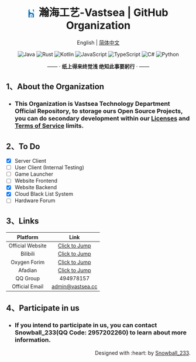 <div align="center">
    <h1><a><img src="https://github.com/TeamVastsea/.github/blob/main/profile/Logo-SVG-Circle.svg" alt="" width="3%" height="3%" style="vertical-align: middle;"/>&nbsp;&nbsp;瀚海工艺-Vastsea | GitHub Organization</a></h1>
</div>

<p align="center">
    English | 
    <a href="/profile/README-CHINESE.md">简体中文</a>
</p>

<p align="center">
    <img alt="Java" src="https://img.shields.io/badge/java-%23ED8B00.svg?style=for-the-badge&logo=openjdk&logoColor=white"/>
    <img alt="Rust" src="https://img.shields.io/badge/rust-%23000000.svg?style=for-the-badge&logo=rust&logoColor=white"/>
    <img alt="Kotlin" src="https://img.shields.io/badge/kotlin-%237F52FF.svg?style=for-the-badge&logo=kotlin&logoColor=white"/>
    <img alt="JavaScript" src="https://img.shields.io/badge/javascript-%23323330.svg?style=for-the-badge&logo=javascript&logoColor=%23F7DF1E"/>
    <img alt="TypeScript" src="https://img.shields.io/badge/typescript-%23007ACC.svg?style=for-the-badge&logo=typescript&logoColor=white"/>
    <img alt="C#" src="https://img.shields.io/badge/c%23-%23239120.svg?style=for-the-badge&logo=c-sharp&logoColor=white"/>
    <img alt="Python" src="https://img.shields.io/badge/python-3670A0?style=for-the-badge&logo=python&logoColor=ffdd54"/>
</p>

<p align="center">
    —— · <b>纸上得来终觉浅  绝知此事要躬行</b> · ——
</p>

## 1、About the Organization

- ### This Organization is Vastsea Technology Department Official Repository, to storage ours Open Source Projects, you can do secondary development within our [Licenses](https://choosealicense.com/) and [Terms of Service](https://www.vastsea.cc/user-agreement) limits.

## 2、To Do

- [x] Server Client
- [ ] User Client (Internal Testing)
- [ ] Game Launcher
- [ ] Website Frontend
- [x] Website Backend
- [x] Cloud Black List System
- [ ] Hardware Forum

## 3、Links

|     Platform     |                            Link                             |
|:----------------:|:-----------------------------------------------------------:|
| Official Website |           [Click to Jump](https://www.vastsea.cc)           |
|     Bilibili     |   [Click to Jump](https://space.bilibili.com/2126404404)    |
|   Oxygen Forim   | [Click to Jump](https://bbs.oxygenstudio.cn/categories/58/) |
|     Afadian      |        [Click to Jump](https://afdian.net/a/vastsea)        |
|     QQ Group     |                          494978157                          |
|  Official Email  |                      admin@vastsea.cc                       |

## 4、Participate in us

- ### If you intend to participate in us, you can contact Snowball_233(QQ Code: 2957202260) to learn about more information.

<p align="right">
    Designed with :heart: by <a href="https://github.com/SnowballXueQiu" target="_blank">Snowball_233</a>.
</p>
